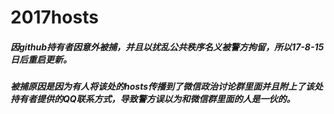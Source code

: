 # 2017hosts
##### 因github持有者因意外被捕，并且以扰乱公共秩序名义被警方拘留，所以17-8-15日后重启更新。

##### 被捕原因是因为有人将该处的hosts传播到了微信政治讨论群里面并且附上了该处持有者提供的QQ联系方式，导致警方误以为和微信群里面的人是一伙的。
